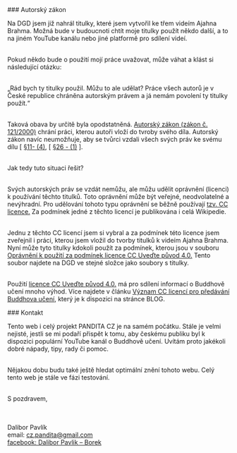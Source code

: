 <div id="anchor-autorsky-zakon" markdown="1">
### Autorský zákon
</div>

Na DGD jsem již nahrál titulky, které jsem vytvořil ke třem videím Ajahna Brahma. Možná bude v budoucnoti chtít moje titulky použít někdo další, a to na jiném YouTube kanálu nebo jiné platformě pro sdílení videí. <br><br>

Pokud někdo bude o použití mojí práce uvažovat, může váhat a klást si následující otázku:<br><br>

„Rád bych ty titulky použil. Můžu to ale udělat? Práce všech autorů je v České republice chráněna autorským právem a já nemám povolení ty titulky použít.“<br><br>

Taková obava by určitě byla opodstatněná. [Autorský zákon (zákon č. 121/2000)](https://www.zakonyprolidi.cz/cs/2000-121) chrání práci, kterou autoři vloží do tvroby svého díla. Autorský zákon navíc neumožňuje, aby se tvůrci vzdali všech svých práv ke svému dílu [ [§11- (4)](https://www.zakonyprolidi.cz/cs/2000-121#p11-4), [ [§26 - (1)](https://www.zakonyprolidi.cz/cs/2000-121#p26-1) ].<br><br>

Jak tedy tuto situaci řešit?<br><br>

Svých autorských práv se vzdát nemůžu, ale můžu udělit oprávnění (licenci) k používání těchto titulků. Toto oprávnění může být veřejné, neodvolatelné a nevýhradní. Pro udělování tohoto typu oprávnění se běžně používají [tzv. CC licence.](https://www.creativecommons.cz/uvod/) Za podmínek jedné z těchto licencí je publikována i celá Wikipedie.<br><br>

Jednu z těchto CC licencí jsem si vybral a za podmínek této licence jsem zveřejnil i práci, kterou jsem vložil do tvorby titulků k videím Ajahna Brahma. Nyní může tyto titulky kdokoli použít za podmínek, kterou jsou v souboru [Oprávnění k použití za podmínek licence CC Uveďte původ 4.0.](https://drive.google.com/drive/u/0/folders/16nYDrS2RoqtO4ttlh4zDNIQW5lw3t0vA) Tento soubor najdete na DGD ve stejné složce jako soubory s titulky.<br><br>

Použití [licence CC Uveďte původ 4.0.](https://creativecommons.org/licenses/by/4.0/deed.cs) má pro sdílení informací o Buddhově učení mnoho výhod. Více najdete v článku [Význam CC licencí pro předávání Buddhova učení](), který je k dispozici na stránce BLOG.

<div id="anchor-kontakt" markdown="1" >
### Kontakt
</div>

Tento web i celý projekt PANDITA CZ je na samém počátku.
Stále je velmi nejisté, jestli se mi podaří přispět k tomu, aby českému publiku byl k dispozici populární YouTube kanál o Buddhově učení. Uvítám proto jakékoli dobré nápady, tipy, rady či pomoc.<br><br>

Nějakou dobu budu také ještě hledat optimální znění tohoto webu. Celý tento web je stále ve fázi testování.<br><br>

<div class="pozdrav"> S pozdravem,</div> <br><br>

Dalibor Pavlík<br>
email: cz.pandita@gmail.com<br>
[facebook: Dalibor Pavlik – Borek](https://www.facebook.com/robilad.kilvap)<br>
